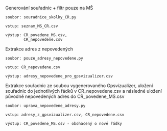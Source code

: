 Generování souřadnic + filtr pouze na MŠ
    
    soubor: souradnice_skolky_CR.py
    
    vstup: seznam_MS_CR.csv
    
    výstup: CR_povedene_MS.csv, 
            CR_nepovedene.csv

Extrakce adres z nepovedených
    
    soubor: pouze_adresy_nepovedene.py
    
    vstup: CR_nepovedene.csv
    
    výstup: adresy_nepovedene_pro_gpsvizualizer.csv
		
Extrakce souřadnic ze soubou vygenerovaného Gpsvizualizer, uložení souřadnic do jednotlivých řádků v CR_nepovedene.csv a následné uložení původně nepovedených adres do  CR_povedene_MS.csv
    
    soubor: uprava_nepovedene_adresy.py
    
    vstup: adresy_z_gpsvizualizer.csv, CR_nepovedene.csv
    
    výstup: CR_povedene_MS.csv - obohacený o nové řádky
